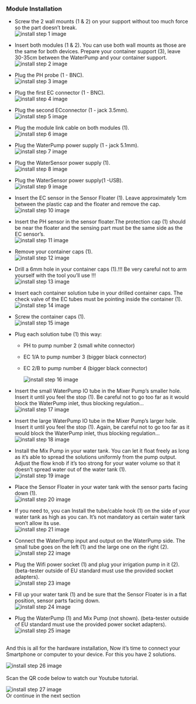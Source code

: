 <!--#module-installation-->
### Module Installation
<!--#module-installation-->

* Screw the 2 wall mounts (1 & 2) on your support without too much force so the part doesn’t break.<br>
![install step 1 image](../../assets/img/beta/manual/install_1.png)<br>

* Insert both modules (1 & 2). You can use both wall mounts as those are the same for both devices.
Prepare your container support (3), leave 30-35cm between the WaterPump and your container support.<br>
![install step 2 image](../../assets/img/beta/manual/install_2.png)<br>

* Plug the PH probe (1 - BNC).<br>
![install step 3 image](../../assets/img/beta/manual/install_3.png)<br>

* Plug the first EC connector (1 - BNC).<br>
![install step 4 image](../../assets/img/beta/manual/install_4.png)<br>

* Plug the second ECconnector (1 - jack 3.5mm).<br>
![install step 5 image](../../assets/img/beta/manual/install_5.png)<br>

* Plug the module link cable on both modules (1).<br>
![install step 6 image](../../assets/img/beta/manual/install_6.png)<br>

* Plug the WaterPump power supply (1 - jack 5.1mm).<br>
![install step 7 image](../../assets/img/beta/manual/install_7.png)<br>

* Plug the WaterSensor power supply (1).<br>
![install step 8 image](../../assets/img/beta/manual/install_8.png)<br>

* Plug the WaterSensor power supply(1 -USB).<br>
![install step 9 image](../../assets/img/beta/manual/install_9.png)<br>

* Insert the EC sensor in the Sensor Floater (1). Leave approximately 1cm between the plastic cap and the floater and remove the cap.<br>
![install step 10 image](../../assets/img/beta/manual/install_10.png)<br>

* Insert the PH sensor in the sensor floater.The protection cap (1) should be near the floater and the sensing part must be the same side as the EC sensor’s.<br>
![install step 11 image](../../assets/img/beta/manual/install_11.png)<br>

* Remove your container caps (1).<br>
![install step 12 image](../../assets/img/beta/manual/install_12.png)<br>

* Drill a 6mm hole in your container caps (1).!!! Be very careful not to arm yourself with the tool you’ll use !!!<br>
![install step 13 image](../../assets/img/beta/manual/install_13.png)<br>

* Insert each container solution tube in your drilled container caps. The check valve of the EC tubes must be pointing inside the container (1).<br>
![install step 14 image](../../assets/img/beta/manual/install_14.png)<br>

* Screw the container caps (1).<br>
![install step 15 image](../../assets/img/beta/manual/install_15.png)<br>

* Plug each solution tube (1) this way:
  - PH to pump number 2 (small white connector)
  - EC 1/A to pump number 3 (bigger black connector)
  - EC 2/B to pump number 4 (bigger black connector)

    ![install step 16 image](../../assets/img/beta/manual/install_16.png)<br>

* Insert the small WaterPump IO tube in the Mixer Pump’s smaller hole. Insert it until you feel the stop (1). Be careful not to go too far as it would block the WaterPump inlet, thus blocking regulation...<br>
![install step 17 image](../../assets/img/beta/manual/install_17.png)<br>

* Insert the large WaterPump IO tube in the Mixer Pump’s larger hole. Insert it until you feel the stop (1). Again, be careful not to go too far as it would block the WaterPump inlet, thus blocking regulation...<br>
![install step 18 image](../../assets/img/beta/manual/install_18.png)<br>

* Install the Mix Pump in your water tank. You can let it float freely as long as it’s able to spread the solutions uniformly from the pump output. Adjust the flow knob if it’s too strong for your water volume so that it doesn’t spread water out of the water tank (1).<br>
![install step 19 image](../../assets/img/beta/manual/install_19.png)<br>

* Place the Sensor Floater in your water tank with the sensor parts facing down (1).<br>
![install step 20 image](../../assets/img/beta/manual/install_20.png)<br>

* If you need to, you can Install the tube/cable hook (1) on the side of your water tank as high as you can. It’s not mandatory as certain water tank won’t allow its use.<br>
![install step 21 image](../../assets/img/beta/manual/install_21.png)<br>

* Connect the WaterPump input and output on the WaterPump side. The small tube goes on the left (1) and the large one on the right (2).<br>
![install step 22 image](../../assets/img/beta/manual/install_22.png)<br>

* Plug the Wifi power socket (1) and plug your irrigation pump in it (2).(beta-tester outside of EU standard must use the provided socket adapters).<br>
![install step 23 image](../../assets/img/beta/manual/install_23.png)<br>

* Fill up your water tank (1) and be sure that the Sensor Floater is in a flat position, sensor parts facing down.<br>
![install step 24 image](../../assets/img/beta/manual/install_24.png)<br>

* Plug the WaterPump (1) and Mix Pump (not shown).
(beta-tester outside of EU standard must use the provided power socket adapters).<br>
![install step 25 image](../../assets/img/beta/manual/install_25.png)<br>

<br>
And this is all for the hardware installation, Now it’s time to connect your Smartphone or computer to your device. For this you have 2 solutions.<br>

![install step 26 image](../../assets/img/beta/manual/install_26.png)<br>
<br>
Scan the QR code below to watch our Youtube tutorial.<br>

![install step 27 image](../../assets/img/beta/manual/install_27.png)<br>
Or continue in the next section
